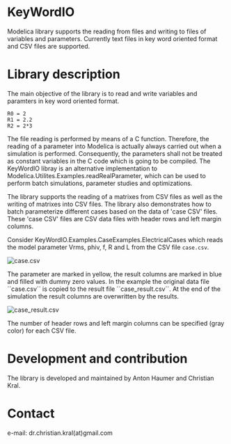 # KeyWordIO

Modelica library supports the reading from files and writing to files of variables and parameters. Currently text files in key word oriented format and CSV files are supported.

# Library description

The main objective of the library is to read and write variables and paramters in key word oriented format.

```
R0 = 2
R1 = 2.2
R2 = 2*3
```

The file reading is performed by means of a C function. Therefore, the reading of a parameter into Modelica is actually always carried out when a simulation is performed. Consequently, the parameters shall not be treated as constant variables in the C code which is going to be compiled. The KeyWordIO libray is an alternative implementation to Modelica.Utilites.Examples.readRealParameter, which can be used to perform batch simulations, parameter studies and optimizations.

The library supports the reading of a matrixes from CSV files as well as the writing of matrixes into CSV files. The library also demonstrates how to batch parameterize different cases based on the data of 'case CSV' files. These 'case CSV' files are CSV data files with header rows and left margin columns.

Consider KeyWordIO.Examples.CaseExamples.ElectricalCases which reads the model parameter Vrms, phiv, f, R and L from the CSV file ``case.csv``.

![case.csv](https://github.com/christiankral/KeyWordIO/blob/master/KeyWordIO/Resources/Images/case.png?raw=true)

The parameter are marked in yellow, the result columns are marked in blue and filled with dummy zero values. In the example the original data file ´´case.csv´´ is copied to the result file ´´case_result.csv´´. At the end of the simulation the result columns are overwritten by the results.

![case_result.csv](https://github.com/christiankral/KeyWordIO/blob/master/KeyWordIO/Resources/Images/case_result.png?raw=true)

The number of header rows and left margin columns can be specified (gray color) for each CSV file.

# Development and contribution

The library is developed and maintained by Anton Haumer and Christian Kral.

# Contact

e-mail: dr.christian.kral(at)gmail.com   
